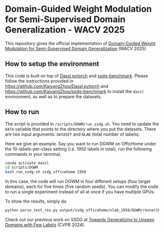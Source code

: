 # Domain-Guided Weight Modulation for Semi-Supervised Domain Generalization - WACV 2025

<!-- [![paper](https://img.shields.io/badge/arXiv-Paper-42FF33)](https://arxiv.org/abs/2403.02782) 
[![Project Page](https://img.shields.io/badge/Project-Page-blue)](https://bimsarapathiraja.github.io/mccl-project-page/)   -->

This repository gives the official implementation of [Domain-Guided Weight Modulation for Semi-Supervised Domain Generalization](https://arxiv.org/abs/2409.03509) (WACV 2025)

## How to setup the environment

This code is built on top of [Dassl.pytorch](https://github.com/KaiyangZhou/Dassl.pytorch) and [ssdg-benchmark](https://github.com/KaiyangZhou/ssdg-benchmark). Please follow the instructions provided in https://github.com/KaiyangZhou/Dassl.pytorch and https://github.com/KaiyangZhou/ssdg-benchmark to install the `dassl` environment, as well as to prepare the datasets. 

## How to run

The script is provided in `/scripts/DGWM/run_ssdg.sh`. You need to update the `DATA` variable that points to the directory where you put the datasets. There are two input arguments: `DATASET` and `NLAB` (total number of labels).


Here we give an example. Say you want to run DGWM on OfficHome under the 10-labels-per-class setting (i.e. 1950 labels in total), run the following commands in your terminal,
```bash
conda activate dassl
cd scripts/DGWM
bash run_ssdg.sh ssdg_officehome 1950 
```

In this case, the code will run DGWM in four different setups (four target domains), each for five times (five random seeds). You can modify the code to run a single experiment instead of all at once if you have multiple GPUs.


To show the results, simply do
```bash
python parse_test_res.py output/ssdg_officehome/nlab_1950/DGWM/resnet18 --multi-exp
```

Check out our previous work on SSDG at [Towards Generalizing to Unseen Domains with Few Labels](https://arxiv.org/abs/2403.11674) (CVPR 2024).
